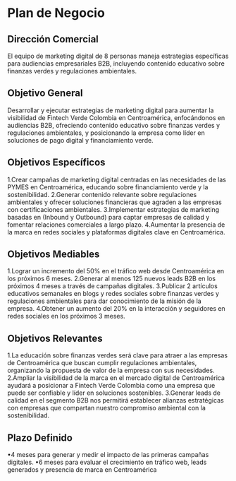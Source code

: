 # Plan de Negocio

## Dirección Comercial

El equipo de marketing digital de 8 personas maneja estrategias específicas para audiencias empresariales B2B, incluyendo contenido educativo sobre finanzas verdes y regulaciones ambientales.

## Objetivo General

Desarrollar y ejecutar estrategias de marketing digital para aumentar la visibilidad de Fintech Verde Colombia en Centroamérica, enfocándonos en audiencias B2B, ofreciendo contenido educativo sobre finanzas verdes y regulaciones ambientales, y posicionando la empresa como líder en soluciones de pago digital y financiamiento verde.

## Objetivos Específicos

1.Crear campañas de marketing digital centradas en las necesidades de las PYMES en Centroamérica, educando sobre financiamiento verde y la sostenibilidad.
2.Generar contenido relevante sobre regulaciones ambientales y ofrecer soluciones financieras que agraden a las empresas con certificaciones ambientales.
3.Implementar estrategias de marketing basadas en (Inbound y Outbound) para captar empresas de calidad y fomentar relaciones comerciales a largo plazo.
4.Aumentar la presencia de la marca en redes sociales y plataformas digitales clave en Centroamérica.

## Objetivos Mediables

1.Lograr un incremento del 50% en el tráfico web desde Centroamérica en los próximos 6 meses.
2.Generar al menos 125 nuevos leads B2B en los próximos 4 meses a través de campañas digitales.
3.Publicar 2 artículos educativos semanales en blogs y redes sociales sobre finanzas verdes y regulaciones ambientales para dar conocimiento de la misión de la empresa.
4.Obtener un aumento del 20% en la interacción y seguidores en redes sociales en los próximos 3 meses.

## Objetivos Relevantes

1.La educación sobre finanzas verdes será clave para atraer a las empresas de Centroamérica que buscan cumplir regulaciones ambientales, organizando la propuesta de valor de la empresa con sus necesidades.
2.Ampliar la visibilidad de la marca en el mercado digital de Centroamérica ayudará a posicionar a Fintech Verde Colombia como una empresa que puede ser confiable y líder en soluciones sostenibles.
3.Generar leads de calidad en el segmento B2B nos permitirá establecer alianzas estratégicas con empresas que compartan nuestro compromiso ambiental con la sostenibilidad.

## Plazo Definido

•4 meses para generar y medir el impacto de las primeras campañas digitales.
•6 meses para evaluar el crecimiento en tráfico web, leads generados y presencia de marca en Centroamérica
